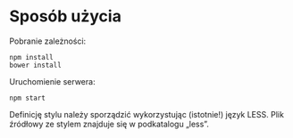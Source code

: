 ﻿# Sposób użycia

Pobranie zależności:

    npm install
    bower install

Uruchomienie serwera:

    npm start

Definicję stylu należy sporządzić wykorzystując (istotnie!) język LESS.
Plik źródłowy ze stylem znajduje się w podkatalogu „less”.